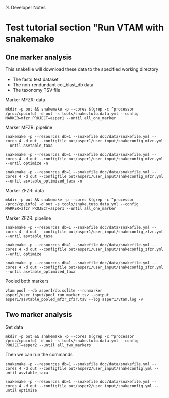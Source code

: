 % Developer Notes

# Test tutorial section "Run VTAM with snakemake

## One marker analysis

This snakefile will download these data to the specified working directory

- The fastq test dataset
- The non-rendundant coi_blast_db data
- The taxonomy TSV file

Marker MFZR: data

~~~
mkdir -p out && snakemake -p --cores $(grep -c ^processor /proc/cpuinfo) -d out -s tools/snake.tuto.data.yml --config MARKER=mfzr PROJECT=asper1 --until all_one_marker
~~~

Marker MFZR: pipeline

~~~
snakemake -p --resources db=1 --snakefile doc/data/snakefile.yml --cores 4 -d out --configfile out/asper1/user_input/snakeconfig_mfzr.yml --until asvtable_taxa
~~~

~~~
snakemake -p --resources db=1 --snakefile doc/data/snakefile.yml --cores 4 -d out --configfile out/asper1/user_input/snakeconfig_mfzr.yml --until optimize -n
~~~

~~~
snakemake -p --resources db=1 --snakefile doc/data/snakefile.yml --cores 4 -d out --configfile out/asper1/user_input/snakeconfig_mfzr.yml --until asvtable_optimized_taxa -n
~~~

Marker ZFZR: data

~~~
mkdir -p out && snakemake -p --cores $(grep -c ^processor /proc/cpuinfo) -d out -s tools/snake.tuto.data.yml --config MARKER=zfzr PROJECT=asper1 --until all_one_marker
~~~

Marker ZFZR: pipeline

~~~
snakemake -p --resources db=1 --snakefile doc/data/snakefile.yml --cores 4 -d out --configfile out/asper1/user_input/snakeconfig_zfzr.yml --until asvtable_taxa
~~~

~~~
snakemake -p --resources db=1 --snakefile doc/data/snakefile.yml --cores 4 -d out --configfile out/asper1/user_input/snakeconfig_zfzr.yml --until optimize
~~~

~~~
snakemake -p --resources db=1 --snakefile doc/data/snakefile.yml --cores 4 -d out --configfile out/asper1/user_input/snakeconfig_zfzr.yml --until asvtable_optimized_taxa
~~~

Pooled both markers

~~~
vtam pool --db asper1/db.sqlite --runmarker asper1/user_input/pool_run_marker.tsv --output asper1/asvtable_pooled_mfzr_zfzr.tsv --log asper1/vtam.log -v
~~~

## Two marker analysis

Get data

~~~
mkdir -p out && snakemake -p --cores $(grep -c ^processor /proc/cpuinfo) -d out -s tools/snake.tuto.data.yml --config PROJECT=asper2 --until all_two_markers
~~~

Then we can run the commands

~~~
snakemake -p --resources db=1 --snakefile doc/data/snakefile.yml --cores 4 -d out --configfile out/asper2/user_input/snakeconfig.yml --until asvtable_taxa
~~~

~~~
snakemake -p --resources db=1 --snakefile doc/data/snakefile.yml --cores 4 -d out --configfile out/asper2/user_input/snakeconfig.yml --until optimize
~~~

